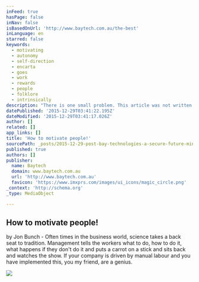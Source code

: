 ```yaml
---
inFeed: true
hasPage: false
inNav: false
isBasedOnUrl: 'http://www.baytech.com.au/the-best'
inLanguage: en
starred: false
keywords:
  - motivating
  - autonomy
  - self-direction
  - encarta
  - goes
  - work
  - rewards
  - people
  - folklore
  - intrinsically
description: "There is one small problem. This article was not written for you and in fact, you probably wouldn't have ever dreamed of searching the web for articles on the best ways to motivate people. Your extrinsic style is the best of breed for motivation and productivity."
datePublished: '2015-12-29T03:41:22.195Z'
dateModified: '2015-12-29T03:41:17.026Z'
author: []
related: []
app_links: []
title: 'How to motivate people!'
sourcePath: _posts/2015-12-29-post-bay-technologies-a-secure-future-mincor-ciram.md
published: true
authors: []
publisher:
  name: Baytech
  domain: www.baytech.com.au
  url: 'http://www.baytech.com.au'
  favicon: 'https://www.imxprs.com/images/ui_icons/magic_circle.png'
_context: 'http://schema.org'
_type: MediaObject

---
```

<article style=""><h1>How to motivate people!</h1><p>by Jon Bunch - Often times in the business world, science takes a back seat to tradition. Management tells the workers what to do, how to do it, what happens if they don't do it and puts a carrot on a stick and sits back and watches the show. If your company is driven by manual labour and you have implemented this, you my friend, are a genius.</p><img src="https://s3-us-west-2.amazonaws.com/the-grid-img/p/818d5af6dd82e4ea97908b9e784e7a7e53fa662c.jpg" /></article>